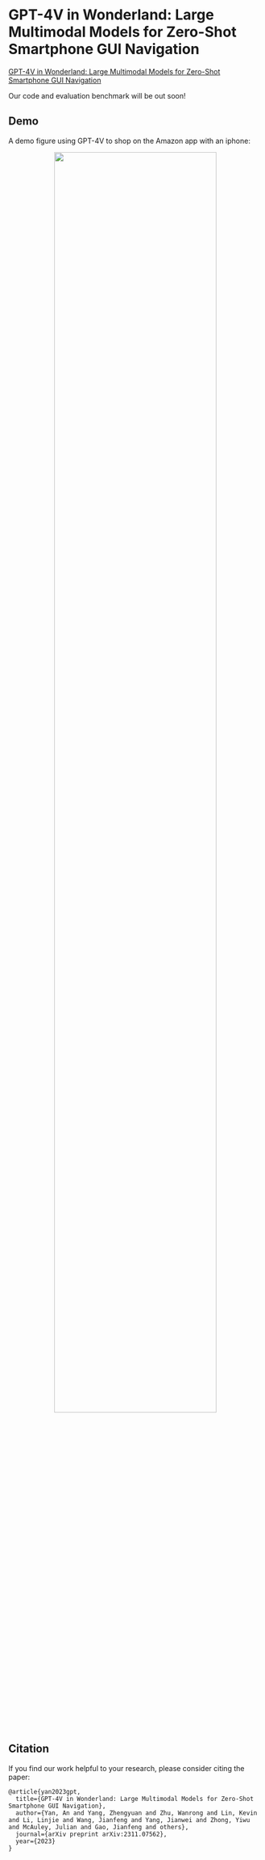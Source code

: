 # GPT-4V in Wonderland: Large Multimodal Models for Zero-Shot Smartphone GUI Navigation
[GPT-4V in Wonderland: Large Multimodal Models for Zero-Shot Smartphone GUI Navigation](https://arxiv.org/pdf/2311.07562.pdf)

Our code and evaluation benchmark will be out soon!

## Demo
A demo figure using GPT-4V to shop on the Amazon app with an iphone:

<p align="center">
  <img src="GUI_demo.gif" width="80%"/>
</p>

## Citation

If you find our work helpful to your research, please consider citing the paper:

```
@article{yan2023gpt,
  title={GPT-4V in Wonderland: Large Multimodal Models for Zero-Shot Smartphone GUI Navigation},
  author={Yan, An and Yang, Zhengyuan and Zhu, Wanrong and Lin, Kevin and Li, Linjie and Wang, Jianfeng and Yang, Jianwei and Zhong, Yiwu and McAuley, Julian and Gao, Jianfeng and others},
  journal={arXiv preprint arXiv:2311.07562},
  year={2023}
}
```